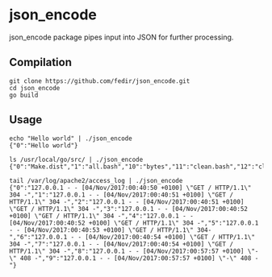 # json_encode

json_encode package pipes input into JSON for further processing.

## Compilation

    git clone https://github.com/fedir/json_encode.git
    cd json_encode
    go build

## Usage

    echo "Hello world" | ./json_encode
    {"0":"Hello world"}

    ls /usr/local/go/src/ | ./json_encode
    {"0":"Make.dist","1":"all.bash","10":"bytes","11":"clean.bash","12":"clean.bat","13":"clean.rc","14":"cmd","15":"cmp.bash","16":"compress","17":"container","18":"context","19":"crypto","2":"all.bat","20":"database","21":"debug","22":"encoding","23":"errors","24":"expvar","25":"flag","26":"fmt","27":"go","28":"hash","29":"html","3":"all.rc","30":"image","31":"index","32":"internal","33":"io","34":"iostest.bash","35":"log","36":"make.bash","37":"make.bat","38":"make.rc","39":"math","4":"androidtest.bash","40":"mime","41":"naclmake.bash","42":"nacltest.bash","43":"net","44":"os","45":"path","46":"plugin","47":"race.bash","48":"race.bat","49":"reflect","5":"archive","50":"regexp","51":"run.bash","52":"run.bat","53":"run.rc","54":"runtime","55":"sort","56":"strconv","57":"strings","58":"sync","59":"syscall","6":"bootstrap.bash","60":"testing","61":"text","62":"time","63":"unicode","64":"unsafe","65":"vendor","7":"bufio","8":"buildall.bash","9":"builtin"}

    tail /var/log/apache2/access_log | ./json_encode
    {"0":"127.0.0.1 - - [04/Nov/2017:00:40:50 +0100] \"GET / HTTP/1.1\" 304 -","1":"127.0.0.1 - - [04/Nov/2017:00:40:51 +0100] \"GET / HTTP/1.1\" 304 -","2":"127.0.0.1 - - [04/Nov/2017:00:40:51 +0100] \"GET / HTTP/1.1\" 304 -","3":"127.0.0.1 - - [04/Nov/2017:00:40:52 +0100] \"GET / HTTP/1.1\" 304 -","4":"127.0.0.1 - - [04/Nov/2017:00:40:52 +0100] \"GET / HTTP/1.1\" 304 -","5":"127.0.0.1 - - [04/Nov/2017:00:40:53 +0100] \"GET / HTTP/1.1\" 304-","6":"127.0.0.1 - - [04/Nov/2017:00:40:54 +0100] \"GET / HTTP/1.1\" 304 -","7":"127.0.0.1 - - [04/Nov/2017:00:40:54 +0100] \"GET / HTTP/1.1\" 304 -","8":"127.0.0.1 - - [04/Nov/2017:00:57:57 +0100] \"-\" 408 -","9":"127.0.0.1 - - [04/Nov/2017:00:57:57 +0100] \"-\" 408 -"}
